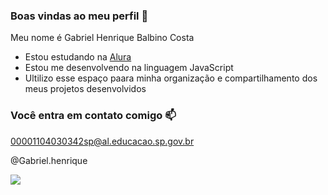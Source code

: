### Boas vindas ao meu perfil 💙

Meu nome é Gabriel Henrique Balbino Costa

- Estou estudando na [Alura](https://www.alura.com.br)
- Estou me desenvolvendo na linguagem JavaScript
- Ultilizo esse espaço paara minha organização e compartilhamento dos meus projetos desenvolvidos

 ### Você entra em contato  comigo 📫

00001104030342sp@al.educacao.sp.gov.br

@Gabriel.henrique

![](https://media1.tenor.com/m/8BHZJxl0OQcAAAAC/aizen.gif)
